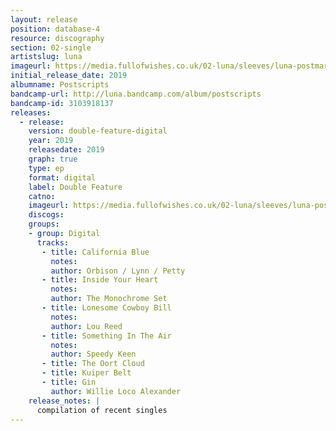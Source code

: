 ```yaml
---
layout: release
position: database-4
resource: discography
section: 02-single
artistslug: luna
imageurl: https://media.fullofwishes.co.uk/02-luna/sleeves/luna-postmarks.jpg
initial_release_date: 2019
albumname: Postscripts
bandcamp-url: http://luna.bandcamp.com/album/postscripts
bandcamp-id: 3103918137
releases:
  - release:
    version: double-feature-digital
    year: 2019
    releasedate: 2019
    graph: true
    type: ep
    format: digital
    label: Double Feature
    catno: 
    imageurl: https://media.fullofwishes.co.uk/02-luna/sleeves/luna-postmarks.jpg
    discogs:
    groups:
    - group: Digital
      tracks: 
       - title: California Blue
         notes:
         author: Orbison / Lynn / Petty
       - title: Inside Your Heart
         notes:
         author: The Monochrome Set
       - title: Lonesome Cowboy Bill
         notes:
         author: Lou Reed
       - title: Something In The Air
         notes:
         author: Speedy Keen
       - title: The Oort Cloud
       - title: Kuiper Belt
       - title: Gin
         author: Willie Loco Alexander
    release_notes: |
      compilation of recent singles
---
```

